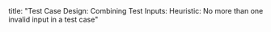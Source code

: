 <frontmatter>
title: "Test Case Design: Combining Test Inputs: Heuristic: No more than one invalid input in a test case"
</frontmatter>

<include src="unit-inPage-asFlat.md" boilerplate />